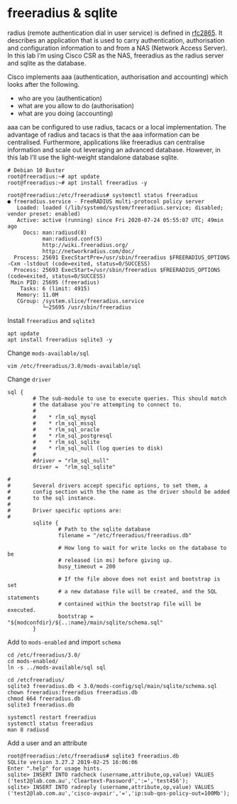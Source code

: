 # freeradius & sqlite

radius (remote authentication dial in user service) is defined in [rfc2865](https://tools.ietf.org/html/rfc2865). It describes an application that is used to carry authentication, authorisation and configuration information to and from a NAS (Network Access Server). In this lab I’m using Cisco CSR as the NAS, freeradius as the radius server and sqlite as the database.

Cisco implements aaa (authentication, authorisation and accounting) which looks after the following.

* who are you (authentication)
* what are you allow to do (authorisation)
* what are you doing (accounting)

aaa can be configured to use radius, tacacs or a local implementation. The advantage of radius and tacacs is that the aaa information can be centralised. Furthermore, applications like freeradius can centralise information and scale out leveraging an advanced database. However, in this lab I’ll use the light-weight standalone database sqlite.


```
# Debian 10 Buster
root@freeradius:~# apt update
root@freeradius:~# apt install freeradius -y
 
root@freeradius:/etc/freeradius# systemctl status freeradius
● freeradius.service - FreeRADIUS multi-protocol policy server
   Loaded: loaded (/lib/systemd/system/freeradius.service; disabled; vendor preset: enabled)
   Active: active (running) since Fri 2020-07-24 05:55:07 UTC; 49min ago
     Docs: man:radiusd(8)
           man:radiusd.conf(5)
           http://wiki.freeradius.org/
           http://networkradius.com/doc/
  Process: 25691 ExecStartPre=/usr/sbin/freeradius $FREERADIUS_OPTIONS -Cxm -lstdout (code=exited, status=0/SUCCESS)
  Process: 25693 ExecStart=/usr/sbin/freeradius $FREERADIUS_OPTIONS (code=exited, status=0/SUCCESS)
 Main PID: 25695 (freeradius)
    Tasks: 6 (limit: 4915)
   Memory: 11.0M
   CGroup: /system.slice/freeradius.service
           └─25695 /usr/sbin/freeradius

```

Install ```freeradius``` and ```sqlite3```

```
apt update
apt install freeradius sqlite3 -y
```


Change ```mods-available/sql```

```
vim /etc/freeradius/3.0/mods-available/sql
```

Change ```driver```

```
sql {
        # The sub-module to use to execute queries. This should match
        # the database you're attempting to connect to.
        #
        #    * rlm_sql_mysql
        #    * rlm_sql_mssql
        #    * rlm_sql_oracle
        #    * rlm_sql_postgresql
        #    * rlm_sql_sqlite
        #    * rlm_sql_null (log queries to disk)
        #
        #driver = "rlm_sql_null"
        driver =  "rlm_sql_sqlite"

#
#       Several drivers accept specific options, to set them, a
#       config section with the the name as the driver should be added
#       to the sql instance.
#
#       Driver specific options are:
#
        sqlite {
                # Path to the sqlite database
                filename = "/etc/freeradius/freeradius.db"

                # How long to wait for write locks on the database to be
                # released (in ms) before giving up.
                busy_timeout = 200

                # If the file above does not exist and bootstrap is set
                # a new database file will be created, and the SQL statements
                # contained within the bootstrap file will be executed.
                bootstrap = "${modconfdir}/${..:name}/main/sqlite/schema.sql"
        }
```

Add to ```mods-enabled``` and import ```schema```

```
cd /etc/freeradius/3.0/
cd mods-enabled/
ln -s ../mods-available/sql sql

cd /etcfreeradius/
sqlite3 freeradius.db < 3.0/mods-config/sql/main/sqlite/schema.sql 
chown freeradius:freeradius freeradius.db
chmod 664 freeradius.db 
sqlite3 freeradius.db 

systemctl restart freeradius
systemctl status freeradius
man 8 radiusd

```


Add a user and an attribute

```
root@freeradius:/etc/freeradius# sqlite3 freeradius.db 
SQLite version 3.27.2 2019-02-25 16:06:06
Enter ".help" for usage hints.
sqlite> INSERT INTO radcheck (username,attribute,op,value) VALUES ('test2@lab.com.au','Cleartext-Password',':=','test456');
sqlite> INSERT INTO radreply (username,attribute,op,value) VALUES ('test2@lab.com.au','cisco-avpair','=','ip:sub-qos-policy-out=100Mb');

```
